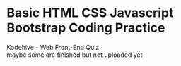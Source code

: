 # Basic HTML CSS Javascript Bootstrap Coding Practice
Kodehive - Web Front-End Quiz <br>
maybe some are finished but not uploaded yet
